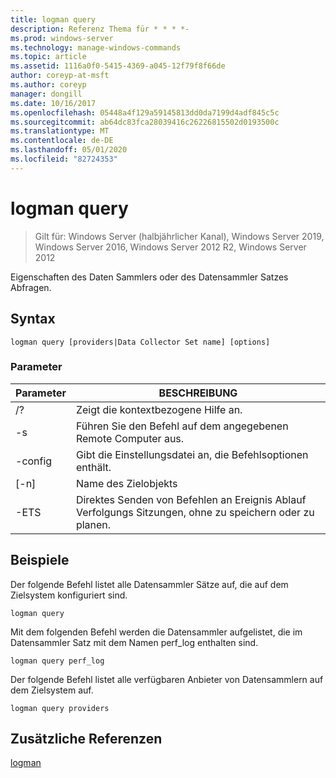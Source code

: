```yaml
---
title: logman query
description: Referenz Thema für * * * *-
ms.prod: windows-server
ms.technology: manage-windows-commands
ms.topic: article
ms.assetid: 1116a0f0-5415-4369-a045-12f79f8f66de
author: coreyp-at-msft
ms.author: coreyp
manager: dongill
ms.date: 10/16/2017
ms.openlocfilehash: 05448a4f129a59145813dd0da7199d4adf845c5c
ms.sourcegitcommit: ab64dc83fca28039416c26226815502d0193500c
ms.translationtype: MT
ms.contentlocale: de-DE
ms.lasthandoff: 05/01/2020
ms.locfileid: "82724353"
---
```

# <a name="logman-query"></a>logman query

> Gilt für: Windows Server (halbjährlicher Kanal), Windows Server 2019, Windows Server 2016, Windows Server 2012 R2, Windows Server 2012

Eigenschaften des Daten Sammlers oder des Datensammler Satzes Abfragen.  

## <a name="syntax"></a>Syntax  
```  
logman query [providers|Data Collector Set name] [options]  
```  
### <a name="parameters"></a>Parameter  

|     Parameter      |                                 BESCHREIBUNG                                  |
|--------------------|------------------------------------------------------------------------------|
|         /?         |                       Zeigt die kontextbezogene Hilfe an.                       |
| -s<computer name> |            Führen Sie den Befehl auf dem angegebenen Remote Computer aus.             |
|  -config <value>   |           Gibt die Einstellungsdatei an, die Befehlsoptionen enthält.            |
|    [-n]<name>     |                          Name des Zielobjekts                          |
|        -ETS        | Direktes Senden von Befehlen an Ereignis Ablauf Verfolgungs Sitzungen, ohne zu speichern oder zu planen. |

## <a name="examples"></a>Beispiele  
Der folgende Befehl listet alle Datensammler Sätze auf, die auf dem Zielsystem konfiguriert sind.  
```  
logman query  
```  
Mit dem folgenden Befehl werden die Datensammler aufgelistet, die im Datensammler Satz mit dem Namen perf_log enthalten sind.  
```  
logman query perf_log  
```  
Der folgende Befehl listet alle verfügbaren Anbieter von Datensammlern auf dem Zielsystem auf.  
```  
logman query providers  
```  
## <a name="additional-references"></a>Zusätzliche Referenzen  
[logman](logman.md)  
